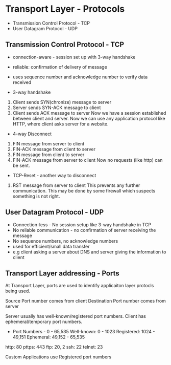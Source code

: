 # Transport Layer - Protocols
- Transmission Control Protocol - TCP
- User Datagram Protocol - UDP

## Transmission Control Protocol - TCP
- connection-aware - session set up with 3-way handshake
- reliable: confirmation of delivery of message
- uses sequence number and acknowledge number to verify data received

- 3-way handshake
1. Client sends SYN(chronize) message to server
2. Server sends SYN-ACK message to client
3. Client sends ACK message to server
Now we have a session established between client and server. Now we can use any application protocol like HTTP, where client asks server for a website.

- 4-way Disconnect
1. FIN message from server to client
2. FIN-ACK message from client to server
3. FIN message from client to server
4. FIN-ACK message from server to client
Now no requests (like http) can be sent.

- TCP-Reset - another way to disconnect
1. RST message from server to client
This prevents any further communication. This may be done by some firewall which suspects something is not right.


## User Datagram Protocol - UDP
- Connection-less - No session setup like 3-way handshake in TCP
- No reliable communication - no confirmation of server receiving the message
- No sequence numbers, no acknowledge numbers
- used for efficient/small data transfer
- e.g client asking a server about DNS and server giving the information to client

## Transport Layer addressing - Ports
At Transport Layer, ports are used to identify applicaiton layer protocls being used.

Source Port number comes from client
Destination Port number comes from server

Server usually has well-known/registered port numbers.
Client has ephemeral/temporary port numbers.

- Port Numbers - 0 - 65,535
Well-known: 0 - 1023
Registered: 1024 - 49,151
Ephemeral: 49,152 - 65,535


http: 80
pttps: 443
ftp: 20, 2
ssh: 22
telnet: 23

Custom Applications use Registered port numbers



